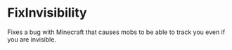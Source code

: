 FixInvisibility
===============

Fixes a bug with Minecraft that causes mobs to be able to track you even if you are invisible.
